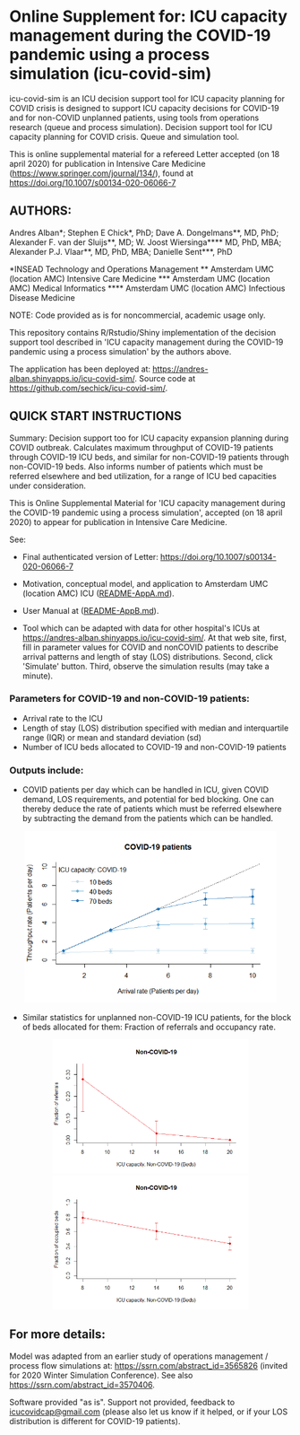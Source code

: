 # Online Supplement for: ICU capacity management during the COVID-19 pandemic using a process simulation (icu-covid-sim)

icu-covid-sim is an ICU decision support tool for ICU capacity planning for COVID crisis is designed to support ICU capacity decisions for COVID-19 and for non-COVID unplanned patients, using tools from operations research (queue and process simulation). Decision support tool for ICU capacity planning for COVID crisis. Queue and simulation tool. 

This is online supplemental material for a refereed Letter accepted (on 18 april 2020) for publication in Intensive Care Medicine (https://www.springer.com/journal/134/), found at https://doi.org/10.1007/s00134-020-06066-7

## AUTHORS: 

Andres Alban*; Stephen E Chick*, PhD; Dave A. Dongelmans**, MD, PhD; Alexander F. van der Sluijs**, MD; W. Joost Wiersinga**** MD, PhD, MBA; Alexander P.J. Vlaar**, MD, PhD, MBA; Danielle Sent***, PhD

 *INSEAD Technology and Operations Management
** Amsterdam UMC (location AMC) Intensive Care Medicine
*** Amsterdam UMC (location AMC) Medical Informatics
**** Amsterdam UMC (location AMC) Infectious Disease Medicine

NOTE: Code provided as is for noncommercial, academic usage only.

This repository contains R/Rstudio/Shiny implementation of the decision support tool described in 'ICU capacity management during the COVID-19 pandemic using a process simulation' by the authors above.

The application has been deployed at: https://andres-alban.shinyapps.io/icu-covid-sim/. Source code at https://github.com/sechick/icu-covid-sim/.

## QUICK START INSTRUCTIONS

Summary: Decision support too for ICU capacity expansion planning during COVID outbreak. Calculates maximum throughput of COVID-19 patients through COVID-19 ICU beds, and similar for non-COVID-19 patients through non-COVID-19 beds. Also informs number of patients which must be referred elsewhere and bed utilization, for a range of ICU bed capacities under consideration.

This is Online Supplemental Material for 'ICU capacity management during the COVID-19 pandemic using a process simulation', accepted (on 18 april 2020) to appear for publication in Intensive Care Medicine.

See: 
* Final authenticated version of Letter: https://doi.org/10.1007/s00134-020-06066-7
* Motivation, conceptual model, and application to Amsterdam UMC (location AMC) ICU ([README-AppA.md](README-AppA.md)).
* User Manual at ([README-AppB.md](README-AppB.md)).

* Tool which can be adapted with data for other hospital's ICUs at https://andres-alban.shinyapps.io/icu-covid-sim/. At that web site, first, fill in parameter values for COVID and nonCOVID patients to describe arrival patterns and length of stay (LOS) distributions. Second, click 'Simulate' button. Third, observe the simulation results (may take a minute).

### Parameters for COVID-19 and non-COVID-19 patients:

 - Arrival rate to the ICU
 - Length of stay (LOS) distribution specified with median and interquartile range (IQR) or mean and standard deviation (sd)
 - Number of ICU beds allocated to COVID-19 and non-COVID-19 patients
 
### Outputs include:

- COVID patients per day which can be handled in ICU, given COVID demand, LOS requirements, and potential for bed blocking. One can thereby deduce the rate of patients which must be referred elsewhere by subtracting the demand from the patients which can be handled.

<p align="center">
  <img src="Docs/throughput_example.png" width="450" alt="throughput_example text">
</p>

- Similar statistics for unplanned non-COVID-19 ICU patients, for the block of beds allocated for them: Fraction of referrals and occupancy rate.

<p align="center">
  <img src="Docs/referrals_example.png" width="350" alt="referrals_example text">
  <img src="Docs/occupancy_example.png" width="350" alt="occupancy_example text">
</p>

## For more details: 

Model was adapted from an earlier study of operations management / process flow simulations at: https://ssrn.com/abstract_id=3565826 (invited for 2020 Winter Simulation Conference). See also https://ssrn.com/abstract_id=3570406.

Software provided "as is". Support not provided, feedback to icucovidcap@gmail.com (please also let us know if it helped, or if your LOS distribution is different for COVID-19 patients). 

